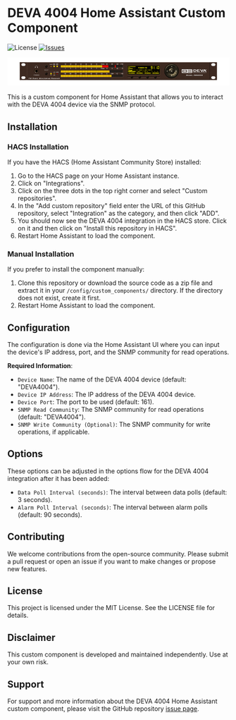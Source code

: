 # DEVA 4004 Home Assistant Custom Component

![License](https://img.shields.io/github/license/s1lvi0/deva4004)
[![Issues](https://img.shields.io/github/issues/s1lvi0/deva4004)](https://github.com/s1lvi0/deva4004/issues)

<p align="center">
  <img src="https://raw.githubusercontent.com/s1lvi0/deva4004/main/db4004.png">
</p>

This is a custom component for Home Assistant that allows you to interact with the DEVA 4004 device via the SNMP protocol.

## Installation

### HACS Installation

If you have the HACS (Home Assistant Community Store) installed:

1. Go to the HACS page on your Home Assistant instance.
2. Click on "Integrations".
3. Click on the three dots in the top right corner and select "Custom repositories".
4. In the "Add custom repository" field enter the URL of this GitHub repository, select "Integration" as the category, and then click "ADD".
5. You should now see the DEVA 4004 integration in the HACS store. Click on it and then click on "Install this repository in HACS".
6. Restart Home Assistant to load the component.

### Manual Installation

If you prefer to install the component manually:

1. Clone this repository or download the source code as a zip file and extract it in your `/config/custom_components/` directory. If the directory does not exist, create it first.
2. Restart Home Assistant to load the component.

## Configuration

The configuration is done via the Home Assistant UI where you can input the device's IP address, port, and the SNMP community for read operations.

**Required Information**:

- `Device Name`: The name of the DEVA 4004 device (default: "DEVA4004").
- `Device IP Address`: The IP address of the DEVA 4004 device.
- `Device Port`: The port to be used (default: 161).
- `SNMP Read Community`: The SNMP community for read operations (default: "DEVA4004").
- `SNMP Write Community (Optional)`: The SNMP community for write operations, if applicable.

## Options

These options can be adjusted in the options flow for the DEVA 4004 integration after it has been added:

- `Data Poll Interval (seconds)`: The interval between data polls (default: 3 seconds).
- `Alarm Poll Interval (seconds)`: The interval between alarm polls (default: 90 seconds).

## Contributing

We welcome contributions from the open-source community. Please submit a pull request or open an issue if you want to make changes or propose new features.

## License

This project is licensed under the MIT License. See the LICENSE file for details.

## Disclaimer

This custom component is developed and maintained independently. Use at your own risk.

## Support

For support and more information about the DEVA 4004 Home Assistant custom component, please visit the GitHub repository [issue page](https://github.com/s1lvi0/deva4004/issues).
